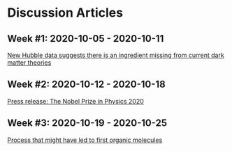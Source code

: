 # Discussion Articles
## Week #1: 2020-10-05 - 2020-10-11
[New Hubble data suggests there is an ingredient missing from current dark matter theories](https://www.sciencedaily.com/releases/2020/09/200910150348.htm)
## Week #2: 2020-10-12 - 2020-10-18
[Press release: The Nobel Prize in Physics 2020](https://www.nobelprize.org/prizes/physics/2020/press-release/)
## Week #3: 2020-10-19 - 2020-10-25
[Process that might have led to first organic molecules](https://www.sciencedaily.com/releases/2020/09/200908170535.htm)
